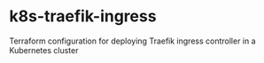 # k8s-traefik-ingress
Terraform configuration for deploying Traefik ingress controller in a Kubernetes cluster
